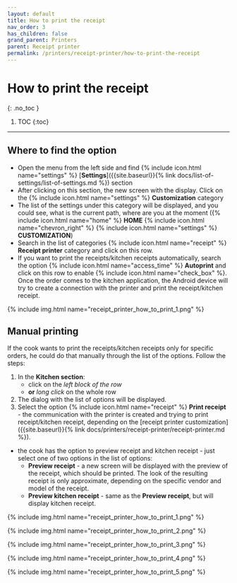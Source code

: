 ```yaml
---
layout: default
title: How to print the receipt
nav_order: 3
has_children: false
grand_parent: Printers
parent: Receipt printer
permalink: /printers/receipt-printer/how-to-print-the-receipt
---
```


# How to print the receipt
{: .no_toc }

1. TOC
{:toc}

---

## Where to find the option
- Open the menu from the left side and find {% include icon.html name="settings" %} [**Settings**]({{site.baseurl}}{% link docs/list-of-settings/list-of-settings.md %}) section
- After clicking on this section, the new screen with the display. Click on the {% include icon.html name="settings" %} **Customization** category
- The list of the settings under this category will be displayed, and you could see, what is the current path, where are you at the moment ({% include icon.html name="home" %} **HOME** {% include icon.html name="chevron_right" %} {% include icon.html name="settings" %} **CUSTOMIZATION**)
- Search in the list of categories {% include icon.html name="receipt" %} **Receipt printer** category and click on this row.
- If you want to print the receipts/kitchen receipts automatically, search the option {% include icon.html name="access_time" %} **Autoprint** and click on this row to enable {% include icon.html name="check_box" %}. Once the order comes to the kitchen application, the Android device will try to create a connection with the printer and print the receipt/kitchen receipt.

{% include img.html name="receipt_printer_how_to_print_1.png" %}

## Manual printing
If the cook wants to print the receipts/kitchen receipts only for specific orders, he could do that manually through the list of the options. Follow the steps:
1. In the **Kitchen section**:
	- click on the _left block of the row_
	- **or** _long click_ on the whole row
1. The dialog with the list of options will be displayed.
1. Select the option {% include icon.html name="receipt" %} **Print receipt** - the communication with the printer is created and trying to print receipt/kitchen receipt, depending on the [receipt printer customization]({{site.baseurl}}{% link docs/printers/receipt-printer/receipt-printer.md %}).

- the cook has the option to preview receipt and kitchen receipt - just select one of two options in the list of options:
	- **Preview receipt** - a new screen will be displayed with the preview of the receipt, which should be printed. The look of the resulting receipt is only approximate, depending on the specific vendor and model of the receipt.
	- **Preview kitchen receipt** - same as the **Preview receipt**, but will display kitchen receipt.

{% include img.html name="receipt_printer_how_to_print_1.png" %}

{% include img.html name="receipt_printer_how_to_print_2.png" %}

{% include img.html name="receipt_printer_how_to_print_3.png" %}

{% include img.html name="receipt_printer_how_to_print_4.png" %}

{% include img.html name="receipt_printer_how_to_print_5.png" %}